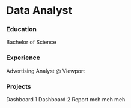 # Data Analyst

### Education
Bachelor of Science

### Experience
Advertising Analyst @ Viewport

### Projects
Dashboard 1
Dashboard 2
Report meh meh meh

